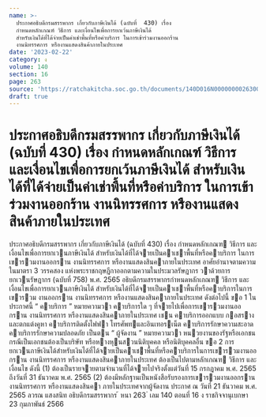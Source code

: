```yaml
---
name: >-
  ประกาศอธิบดีกรมสรรพากร เกี่ยวกับภาษีเงินได้ (ฉบับที่  430) เรื่อง
  กำหนดหลักเกณฑ์ วิธีการ และเงื่อนไขเพื่อการยกเว้นภาษีเงินได้
  สำหรับเงินได้ที่ได้จ่ายเป็นค่าเช่าพื้นที่หรือค่าบริการ ในการเข้าร่วมงานออกร้าน
  งานนิทรรศการ หรืองานแสดงสินค้าภายในประเทศ
date: '2023-02-22'
category: ง
volume: 140
section: 16
page: 263
source: 'https://ratchakitcha.soc.go.th/documents/140D016N0000000026300.pdf'
draft: true
---
```


# ประกาศอธิบดีกรมสรรพากร เกี่ยวกับภาษีเงินได้ (ฉบับที่  430) เรื่อง กำหนดหลักเกณฑ์ วิธีการ และเงื่อนไขเพื่อการยกเว้นภาษีเงินได้ สำหรับเงินได้ที่ได้จ่ายเป็นค่าเช่าพื้นที่หรือค่าบริการ ในการเข้าร่วมงานออกร้าน งานนิทรรศการ หรืองานแสดงสินค้าภายในประเทศ

ประกาศอธิบดีกรมสรรพากร เกี่ยวกับภาษีเงินได้ (ฉบับที่ 430) เรื่อง กําหนดหลักเกณฑ วิธีการ และเงื่อนไขเพื่อการยกเวนภาษีเงินได้ สําหรับเงินได้ที่ได้จายเป็นคาเชาพื้นที่หรือคาบริการ ในการเขารวมงานออกราน งานนิทรรศการ หรืองานแสดงสินคาภายในประเทศ อาศัยอํานาจตามความในมาตรา 3 วรรคสอง แห่งพระราชกฤษฎีกาออกตามความในประมวลรัษฎากร วาด้วยการยกเวนรัษฎากร (ฉบับที่ 758) พ.ศ. 2565 อธิบดีกรมสรรพากรกําหนดหลักเกณฑ วิธีการ และเงื่อนไขเพื่อการยกเวนภาษีเงินได้ สําหรับเงินได้ที่ได้จายเป็นคาเชาพื้นที่หรือคาบริการในการเขารวม งานออกราน งานนิทรรศการ หรืองานแสดงสินคาภายในประเทศ ดังต่อไปนี้ ขอ 1 ในประกาศนี้ “ คาบริการ ” หมายความวา คาบริการใด ๆ ที่จายไปเพื่อการเขารวมงานออกราน งานนิทรรศการ หรืองานแสดงสินคาภายในประเทศ เชน คาบริการออกแบบ กอสราง และตกแต่งคูหา คาบริการติดตั้งไฟฟา โทรศัพทและอินเทอรเน็ต คาบริการรักษาความสะอาด คาบริการรักษาความปลอดภัย เป็นตน “ ผู้จัดงาน ” หมายความวา หนวยงานของรัฐหรือเอกชน กรณีเป็นเอกชนต้องเป็นบริษัท หรือหางหุนสวนนิติบุคคล หรือนิติบุคคลอื่น ขอ 2 การยกเวนภาษีเงินได้สําหรับเงินได้ที่ได้จายเป็นคาเชาพื้นที่หรือคาบริการในการเขารวมงานออกราน งานนิทรรศการ หรืองานแสดงสินคาภายในประเทศ ต้องเป็นไปตามหลักเกณฑ วิธีการ และเงื่อนไข ดังนี้ (1) ต้องเป็นรายจายตามจํานวนที่ได้จายไปจริงตั้งแต่วันที่ 15 กรกฎาคม พ.ศ. 2565 ถึงวันที่ 31 ธันวาคม พ.ศ. 2565 (2) ต้องมีหลักฐานเป็นหนังสือรับรองการเขารวมงานออกราน งานนิทรรศการ หรืองานแสดงสินคา ภายในประเทศจากผู้จัดงาน ประกาศ ณ วันที่ 21 ธันวาคม พ.ศ. 2565 ลวรณ แสงสนิท อธิบดีกรมสรรพากร ้ หนา 263 ่ เลม 140 ตอนที่ 16 ง ราชกิจจานุเบกษา 23 กุมภาพันธ์ 2566
